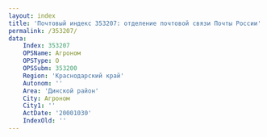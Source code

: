 ```yaml
---
layout: index
title: 'Почтовый индекс 353207: отделение почтовой связи Почты России'
permalink: /353207/
data:
    Index: 353207
    OPSName: Агроном
    OPSType: О
    OPSSubm: 353200
    Region: 'Краснодарский край'
    Autonom: ''
    Area: 'Динской район'
    City: Агроном
    City1: ''
    ActDate: '20001030'
    IndexOld: ''
---
```

